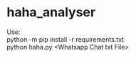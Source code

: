 # haha_analyser
Use:  
python -m pip install -r requirements.txt  
python haha.py \<Whatsapp Chat txt File\>
